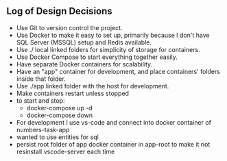 ## Log of Design Decisions

- Use Git to version control the project.
- Use Docker to make it easy to set up, primarily because I don't have SQL Server (MSSQL) setup and Redis available.
- Use ./ local linked folders for simplicity of storage for containers.
- Use Docker Compose to start everything together easily.
- Have separate Docker containers for scalability.
- Have an "app" container for development, and place containers' folders inside that folder.
- Use ./app linked folder with the host for development.
- Make containers restart unless stopped
- to start and stop:
  - docker-compose up -d
  - docker-compose down
- For development I use vs-code and connect into docker container of numbers-task-app 
- wanted to use entities for sql
- persist root folder of app docker container in app-root to make it not resinstall vscode-server each time



